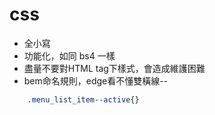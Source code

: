 # css

* 全小寫
* 功能化，如同 bs4 一樣
* 盡量不要對HTML tag下樣式，會造成維護困難
* bem命名規則，edge看不懂雙橫線--
```css
    .menu_list_item--active{}
```
